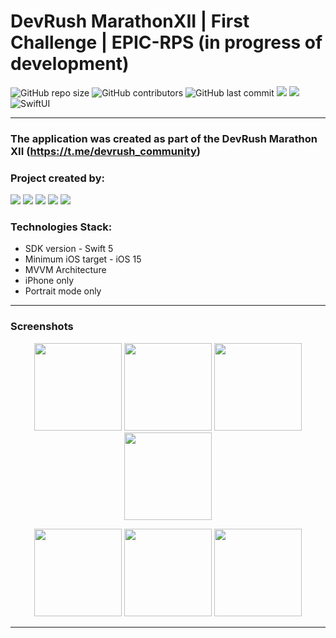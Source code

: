 # DevRush MarathonXII | First Challenge | EPIC-RPS (in progress of development)

![GitHub repo size](https://img.shields.io/github/repo-size/Privetyanikita/EPIC-RPS)  ![GitHub contributors](https://img.shields.io/github/contributors/Privetyanikita/EPIC-RPS)   ![GitHub last commit](https://img.shields.io/github/last-commit/Privetyanikita/EPIC-RPS) ![][ios] ![][swift] ![SwiftUI](https://img.shields.io/badge/SwiftUI-blue)

---
### The application was created as part of the DevRush Marathon XII (https://t.me/devrush_community)
### Project created by:
<p align="left"> 
<a href="https://github.com/Privetyanikita">
<img src="https://img.shields.io/badge/Privetyanikita (TeamLead)-blue"/></a>
<a href="https://github.com/analitk9">
<img src="https://img.shields.io/badge/analitk9-red"/></a>
<a href="https://github.com/denisgindulin">
<img src="https://img.shields.io/badge/denisgindulin-green"/></a>
<a href="https://github.com/SnakCat">
<img src="https://img.shields.io/badge/SnakCat-cyan"/></a>
<a href="https://github.com/chernyatin">
<img src="https://img.shields.io/badge/chernyatin-yellow"/></a>

</p>

### Technologies Stack:
* SDK version - Swift 5
* Minimum iOS target - iOS 15
* MVVM Architecture
* iPhone only
* Portrait mode only 

---
### Screenshots
<p align="center">
<img src="https://github.com/Privetyanikita/EPIC-RPS/assets/72889842/1cf71d8b-b15e-42b0-a27d-9b6e18d588d7" width="140"/> <img src="https://github.com/Privetyanikita/EPIC-RPS/assets/72889842/e45e87c9-677c-4f0e-888b-fc7dc67edfee" width="140"/>  <img src="https://github.com/Privetyanikita/EPIC-RPS/assets/72889842/d647fa02-2965-4320-a8bf-a18f5b481cad" width="140"/> 
  <img src="https://github.com/Privetyanikita/EPIC-RPS/assets/72889842/3b91de45-a82a-4194-9dc4-b7f43eab2b78" width="140"/> 
</p>
<p align="center">
<img src="https://github.com/Privetyanikita/EPIC-RPS/assets/72889842/094beabb-7466-43a0-a8ef-ccf70dbfee15" width="140"/> <img src="https://github.com/Privetyanikita/EPIC-RPS/assets/72889842/25f8682c-8b24-4e41-abc3-de7dc43d3294" width="140"/>  <img src="https://github.com/Privetyanikita/EPIC-RPS/assets/72889842/a8545dc1-8af6-42f3-971e-9ec8205367f3" width="140"/> 
</p>

---
[ios]: https://img.shields.io/badge/iOS-15.0-critical
[swift]: https://img.shields.io/badge/-Swift-9cf
